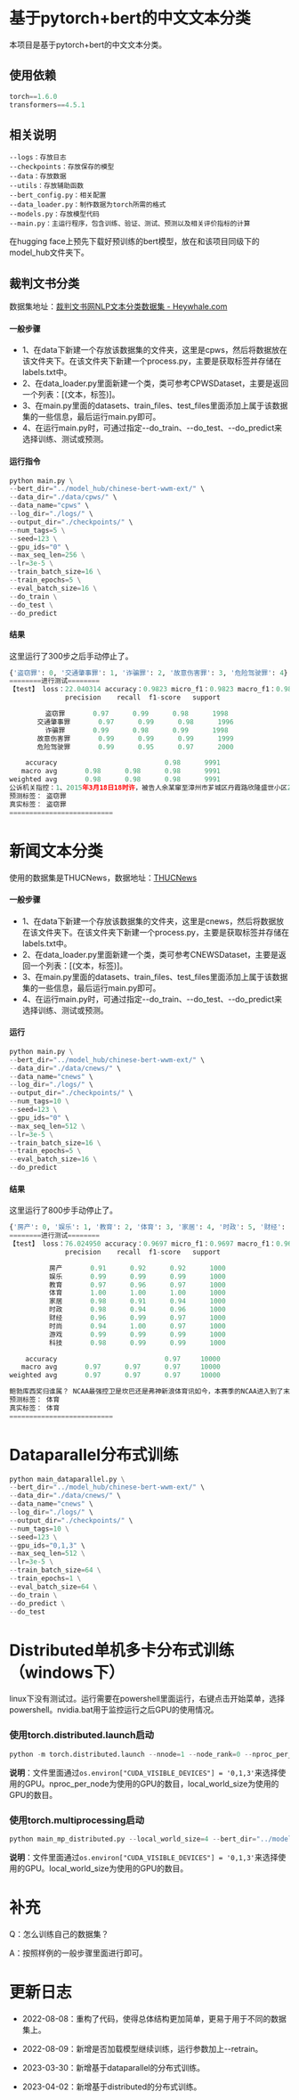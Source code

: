 # 基于pytorch+bert的中文文本分类

本项目是基于pytorch+bert的中文文本分类。

## 使用依赖
```python
torch==1.6.0
transformers==4.5.1
```
## 相关说明
```
--logs：存放日志
--checkpoints：存放保存的模型
--data：存放数据
--utils：存放辅助函数
--bert_config.py：相关配置
--data_loader.py：制作数据为torch所需的格式
--models.py：存放模型代码
--main.py：主运行程序，包含训练、验证、测试、预测以及相关评价指标的计算
```

在hugging face上预先下载好预训练的bert模型，放在和该项目同级下的model_hub文件夹下。

## 裁判文书分类

数据集地址：[裁判文书网NLP文本分类数据集 - Heywhale.com](https://www.heywhale.com/mw/dataset/625869115fe0ad0017c6a7f7/file)

#### 一般步骤

- 1、在data下新建一个存放该数据集的文件夹，这里是cpws，然后将数据放在该文件夹下。在该文件夹下新建一个process.py，主要是获取标签并存储在labels.txt中。
- 2、在data_loader.py里面新建一个类，类可参考CPWSDataset，主要是返回一个列表：[(文本，标签)]。
- 3、在main.py里面的datasets、train_files、test_files里面添加上属于该数据集的一些信息，最后运行main.py即可。
- 4、在运行main.py时，可通过指定--do_train、--do_test、--do_predict来选择训练、测试或预测。

#### 运行指令

```python
python main.py \
--bert_dir="../model_hub/chinese-bert-wwm-ext/" \
--data_dir="./data/cpws/" \
--data_name="cpws" \
--log_dir="./logs/" \
--output_dir="./checkpoints/" \
--num_tags=5 \
--seed=123 \
--gpu_ids="0" \
--max_seq_len=256 \
--lr=3e-5 \
--train_batch_size=16 \
--train_epochs=5 \
--eval_batch_size=16 \
--do_train \
--do_test \
--do_predict
```

#### 结果

这里运行了300步之后手动停止了。

```python
{'盗窃罪': 0, '交通肇事罪': 1, '诈骗罪': 2, '故意伤害罪': 3, '危险驾驶罪': 4}
========进行测试========
【test】 loss：22.040314 accuracy：0.9823 micro_f1：0.9823 macro_f1：0.9822
              precision    recall  f1-score   support

         盗窃罪       0.97      0.99      0.98      1998
       交通肇事罪       0.97      0.99      0.98      1996
         诈骗罪       0.99      0.98      0.99      1998
       故意伤害罪       0.99      0.99      0.99      1999
       危险驾驶罪       0.99      0.95      0.97      2000

    accuracy                           0.98      9991
   macro avg       0.98      0.98      0.98      9991
weighted avg       0.98      0.98      0.98      9991
公诉机关指控：1、2015年3月18日18时许，被告人余某窜至漳州市芗城区丹霞路欣隆盛世小区2期工地内，趁工作人员不注意盗走工地内的脚手架扣件70个（价值人民币252元）。2、2015年3月19日13时和17时，被告人余某分两次窜至漳州市芗城区丹霞路欣隆盛世小区2期工地内一楼房一层的中间配电室内，利用随身携带的铁钳盗走该配电室内的电缆线（共计574米，价值人民币4707元）。3、2015年3月21日7时30分许，被告人余某窜至漳州市芗城区丹霞路欣隆盛世小区2期工地内一楼房一层靠东边的配电室内，利用随身携带的铁钳要将该配电室内的电缆线（共156米，价值人民币1279元）盗走时被工地负责人洪某某发现，后被工地保安吴某某抓获并扭送公安机关。公诉机关认为被告人余某的行为已构成××，本案第三起盗窃系犯罪未遂，建议对被告人余某在××至一年六个月的幅度内处以刑罚，并处罚金。
预测标签： 盗窃罪
真实标签： 盗窃罪
==========================
```

# 新闻文本分类

使用的数据集是THUCNews，数据地址：<a href="https://github.com/gaussic/text-classification-cnn-rnn">THUCNews</a>

#### 一般步骤

- 1、在data下新建一个存放该数据集的文件夹，这里是cnews，然后将数据放在该文件夹下。在该文件夹下新建一个process.py，主要是获取标签并存储在labels.txt中。
- 2、在data_loader.py里面新建一个类，类可参考CNEWSDataset，主要是返回一个列表：[(文本，标签)]。
- 3、在main.py里面的datasets、train_files、test_files里面添加上属于该数据集的一些信息，最后运行main.py即可。
- 4、在运行main.py时，可通过指定--do_train、--do_test、--do_predict来选择训练、测试或预测。

#### 运行

```python
python main.py \
--bert_dir="../model_hub/chinese-bert-wwm-ext/" \
--data_dir="./data/cnews/" \
--data_name="cnews" \
--log_dir="./logs/" \
--output_dir="./checkpoints/" \
--num_tags=10 \
--seed=123 \
--gpu_ids="0" \
--max_seq_len=512 \
--lr=3e-5 \
--train_batch_size=16 \
--train_epochs=5 \
--eval_batch_size=16 \
--do_predict
```
#### 结果

这里运行了800步手动停止了。

```python
{'房产': 0, '娱乐': 1, '教育': 2, '体育': 3, '家居': 4, '时政': 5, '财经': 6, '时尚': 7, '游戏': 8, '科技': 9}
========进行测试========
【test】 loss：76.024950 accuracy：0.9697 micro_f1：0.9697 macro_f1：0.9696
              precision    recall  f1-score   support

          房产       0.91      0.92      0.92      1000
          娱乐       0.99      0.99      0.99      1000
          教育       0.97      0.96      0.97      1000
          体育       1.00      1.00      1.00      1000
          家居       0.98      0.91      0.94      1000
          时政       0.98      0.94      0.96      1000
          财经       0.96      0.99      0.97      1000
          时尚       0.94      1.00      0.97      1000
          游戏       0.99      0.99      0.99      1000
          科技       0.98      0.99      0.99      1000

    accuracy                           0.97     10000
   macro avg       0.97      0.97      0.97     10000
weighted avg       0.97      0.97      0.97     10000

鲍勃库西奖归谁属？ NCAA最强控卫是坎巴还是弗神新浪体育讯如今，本赛季的NCAA进入到了末段，各项奖项的评选结果也即将出炉，其中评选最佳控卫的鲍勃-库西奖就将在下周最终四强战时公布，鲍勃-库西奖是由奈史密斯篮球名人堂提供，旨在奖励年度最佳大学控卫。最终获奖的球员也即将在以下几名热门人选中产生。〈〈〈 NCAA疯狂三月专题主页上线，点击链接查看精彩内容吉梅尔-弗雷戴特，杨百翰大学“弗神”吉梅尔-弗雷戴特一直都备受关注，他不仅仅是一名射手，他会用“终结对手脚踝”一样的变向过掉面前的防守者，并且他可以用任意一支手完成得分，如果他被犯规了，可以提前把这两份划入他的帐下了，因为他是一名命中率高达90%的罚球手。弗雷戴特具有所有伟大控卫都具备的一点特质，他是一位赢家也是一位领导者。“他整个赛季至始至终的稳定领导着球队前进，这是无可比拟的。”杨百翰大学主教练戴夫-罗斯称赞道，“他的得分能力毋庸置疑，但是我认为他带领球队获胜的能力才是他最重要的控卫职责。我们在主场之外的比赛(客场或中立场)共取胜19场，他都表现的很棒。”弗雷戴特能否在NBA取得成功？当然，但是有很多专业人士比我们更有资格去做出这样的判断。“我喜爱他。”凯尔特人主教练多克-里弗斯说道，“他很棒，我看过ESPN的片段剪辑，从剪辑来看，他是个超级巨星，我认为他很成为一名优秀的NBA球员。”诺兰-史密斯，杜克大学当赛季初，球队宣布大一天才控卫凯瑞-厄尔文因脚趾的伤病缺席赛季大部分比赛后，诺兰-史密斯便开始接管球权，他在进攻端上足发条，在ACC联盟(杜克大学所在分区)的得分榜上名列前茅，但同时他在分区助攻榜上也占据头名，这在众强林立的ACC联盟前无古人。“我不认为全美有其他的球员能在凯瑞-厄尔文受伤后，如此好的接管球队，并且之前毫无准备。”杜克主教练迈克-沙舍夫斯基赞扬道，“他会将比赛带入自己的节奏，得分，组织，领导球队，无所不能。而且他现在是攻防俱佳，对持球人的防守很有提高。总之他拥有了辉煌的赛季。”坎巴-沃克，康涅狄格大学坎巴-沃克带领康涅狄格在赛季初的毛伊岛邀请赛一路力克密歇根州大和肯塔基等队夺冠，他场均30分4助攻得到最佳球员。在大东赛区锦标赛和全国锦标赛中，他场均27.1分，6.1个篮板，5.1次助攻，依旧如此给力。他以疯狂的表现开始这个赛季，也将以疯狂的表现结束这个赛季。“我们在全国锦标赛中前进着，并且之前曾经5天连赢5场，赢得了大东赛区锦标赛的冠军，这些都归功于坎巴-沃克。”康涅狄格大学主教练吉姆-卡洪称赞道，“他是一名纯正的控卫而且能为我们得分，他有过单场42分，有过单场17助攻，也有过单场15篮板。这些都是一名6英尺175镑的球员所完成的啊！我们有很多好球员，但他才是最好的领导者，为球队所做的贡献也是最大。”乔丹-泰勒，威斯康辛大学全美没有一个持球者能像乔丹-泰勒一样很少失误，他4.26的助攻失误在全美遥遥领先，在大十赛区的比赛中，他平均35.8分钟才会有一次失误。他还是名很出色的得分手，全场砍下39分击败印第安纳大学的比赛就是最好的证明，其中下半场他曾经连拿18分。“那个夜晚他证明自己值得首轮顺位。”当时的见证者印第安纳大学主教练汤姆-克雷恩说道。“对一名控卫的所有要求不过是领导球队、使球队变的更好、带领球队成功，乔丹-泰勒全做到了。”威斯康辛教练博-莱恩说道。诺里斯-科尔，克利夫兰州大诺里斯-科尔的草根传奇正在上演，默默无闻的他被克利夫兰州大招募后便开始刻苦地训练，去年夏天他曾加练上千次跳投，来提高这个可能的弱点。他在本赛季与杨斯顿州大的比赛中得到40分20篮板和9次助攻，在他之前，过去15年只有一位球员曾经在NCAA一级联盟做到过40+20，他的名字是布雷克-格里芬。“他可以很轻松地防下对方王牌。”克利夫兰州大主教练加里-沃特斯如此称赞自己的弟子，“同时他还能得分，并为球队助攻，他几乎能做到一个成功的团队所有需要的事。”这其中四名球员都带领自己的球队进入到了甜蜜16强，虽然有3个球员和他们各自的球队被挡在8强的大门之外，但是他们已经表现的足够出色，不远的将来他们很可能出现在一所你熟悉的NBA球馆里。(clay)
预测标签： 体育
真实标签： 体育
==========================
```

# Dataparallel分布式训练

```python
python main_dataparallel.py \
--bert_dir="../model_hub/chinese-bert-wwm-ext/" \
--data_dir="./data/cnews/" \
--data_name="cnews" \
--log_dir="./logs/" \
--output_dir="./checkpoints/" \
--num_tags=10 \
--seed=123 \
--gpu_ids="0,1,3" \
--max_seq_len=512 \
--lr=3e-5 \
--train_batch_size=64 \
--train_epochs=1 \
--eval_batch_size=64 \
--do_train \
--do_predict \
--do_test
```

# Distributed单机多卡分布式训练（windows下）

linux下没有测试过。运行需要在powershell里面运行，右键点击开始菜单，选择powershell。nvidia.bat用于监控运行之后GPU的使用情况。

### 使用torch.distributed.launch启动

```python
python -m torch.distributed.launch --nnode=1 --node_rank=0 --nproc_per_node=4 main_distributed.py --local_world_size=4 --bert_dir="../model_hub/chinese-bert-wwm-ext/" --data_dir="./data/cnews/" --data_name="cnews" --log_dir="./logs/" --output_dir="./checkpoints/" --num_tags=10 --seed=123 --max_seq_len=512 --lr=3e-5 --train_batch_size=64 --train_epochs=1 --eval_batch_size=64 --do_train --do_predict --do_test
```

**说明**：文件里面通过```os.environ["CUDA_VISIBLE_DEVICES"] = '0,1,3'```来选择使用的GPU。nproc_per_node为使用的GPU的数目，local_world_size为使用的GPU的数目。

### 使用torch.multiprocessing启动

```python
python main_mp_distributed.py --local_world_size=4 --bert_dir="../model_hub/chinese-bert-wwm-ext/" --data_dir="./data/cnews/" --data_name="cnews" --log_dir="./logs/" --output_dir="./checkpoints/" --num_tags=10 --seed=123 --max_seq_len=512 --lr=3e-5 --train_batch_size=64 --train_epochs=1 --eval_batch_size=64 --do_train --do_predict --do_test
```

**说明**：文件里面通过```os.environ["CUDA_VISIBLE_DEVICES"] = '0,1,3'```来选择使用的GPU。local_world_size为使用的GPU的数目。

# 补充

Q：怎么训练自己的数据集？<br>

A：按照样例的一般步骤里面进行即可。<br>

# 更新日志

- 2022-08-08：重构了代码，使得总体结构更加简单，更易于用于不同的数据集上。
- 2022-08-09：新增是否加载模型继续训练，运行参数加上--retrain。

- 2023-03-30：新增基于dataparallel的分布式训练。

- 2023-04-02：新增基于distributed的分布式训练。

